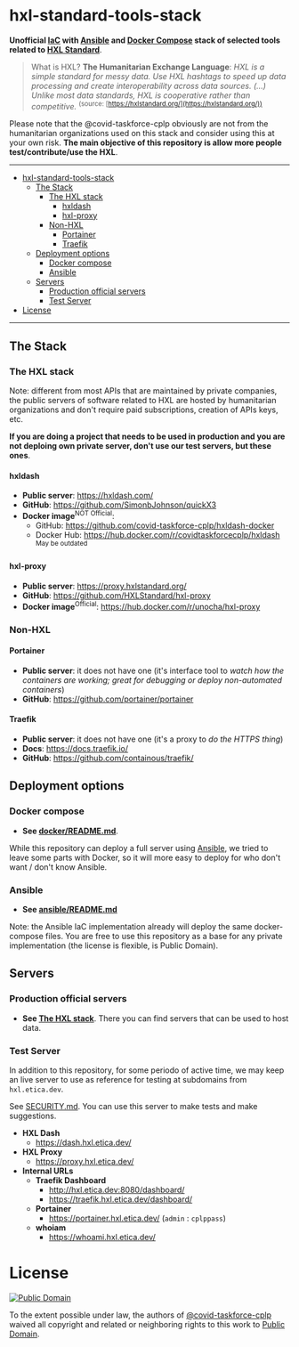 # hxl-standard-tools-stack
**Unofficial [IaC](https://en.wikipedia.org/wiki/Infrastructure_as_code) with
[Ansible](https://github.com/ansible/ansible) and
[Docker Compose](https://github.com/docker/compose) stack of selected tools
related to [HXL Standard](https://hxlstandard.org/)**.

> What is HXL? **The Humanitarian Exchange Language**: _HXL is a simple standard
for messy data. Use HXL hashtags to speed up data processing and create
interoperability across data sources. (...) Unlike most data standards, HXL is
cooperative rather than competitive._
<sup>(source: [https://hxlstandard.org/](https://hxlstandard.org/))</sup>

Please note that the @covid-taskforce-cplp obviously are not from the
humanitarian organizations used on this stack and consider using this at your
own risk. **The main objective of this repository is allow more people
test/contribute/use the HXL**.

---

<!-- TOC -->

- [hxl-standard-tools-stack](#hxl-standard-tools-stack)
    - [The Stack](#the-stack)
        - [The HXL stack](#the-hxl-stack)
            - [hxldash](#hxldash)
            - [hxl-proxy](#hxl-proxy)
        - [Non-HXL](#non-hxl)
            - [Portainer](#portainer)
            - [Traefik](#traefik)
    - [Deployment options](#deployment-options)
        - [Docker compose](#docker-compose)
        - [Ansible](#ansible)
    - [Servers](#servers)
        - [Production official servers](#production-official-servers)
        - [Test Server](#test-server)
- [License](#license)

<!-- /TOC -->

---

## The Stack

### The HXL stack
Note: different from most APIs that are maintained by private companies, the
public servers of software related to HXL are hosted by humanitarian
organizations and don't require paid subscriptions, creation of APIs keys, etc.

**If you are doing a project that needs to be used in production and you are not
deploing own private server, don't use our test servers, but these ones**.

#### hxldash
- **Public server**: <https://hxldash.com/>
- **GitHub**: <https://github.com/SimonbJohnson/quickX3>
- **Docker image**<sup>NOT Official</sup>: 
  - GitHub: <https://github.com/covid-taskforce-cplp/hxldash-docker>
  - Docker Hub: <https://hub.docker.com/r/covidtaskforcecplp/hxldash> <sup>May be outdated</sup>

#### hxl-proxy
- **Public server**: <https://proxy.hxlstandard.org/>
- **GitHub**: <https://github.com/HXLStandard/hxl-proxy>
- **Docker image**<sup>Official</sup>: <https://hub.docker.com/r/unocha/hxl-proxy>

### Non-HXL

#### Portainer
- **Public server**: it does not have one (it's interface tool to _watch how the containers are working; great for debugging or deploy non-automated containers_)
- **GitHub**: <https://github.com/portainer/portainer>

#### Traefik
- **Public server**: it does not have one (it's a proxy to _do the HTTPS thing_)
- **Docs**: <https://docs.traefik.io/>
- **GitHub**: <https://github.com/containous/traefik/>

## Deployment options

### Docker compose

- **See [docker/README.md](ansible/README.md)**.

While this repository can deploy a full server using [Ansible](#ansible), we
tried to leave some parts with Docker, so it will more easy to deploy for who
don't want / don't know Ansible.

### Ansible

- **See [ansible/README.md](ansible/README.md)**

Note: the Ansible IaC implementation already will deploy the same docker-compose
files. You are free to use this repository as a base for any private
implementation (the license is flexible, is Public Domain).

## Servers

### Production official servers

- **See [The HXL stack](#the-hxl-stack)**. There you can find servers that can
  be used to host data.

### Test Server

In addition to this repository, for some periodo of active time, we may keep
an live server to use as reference for testing at subdomains from
`hxl.etica.dev`.

See [SECURITY.md](SECURITY.md). You can use this server to make tests and make
suggestions.

- **HXL Dash**
  - <https://dash.hxl.etica.dev/>
- **HXL Proxy**
  - <https://proxy.hxl.etica.dev/>
- **Internal URLs**
  - **Traefik Dashboard**
    - <http://hxl.etica.dev:8080/dashboard/>
    - <https://traefik.hxl.etica.dev/dashboard/>
  - **Portainer**
    - <https://portainer.hxl.etica.dev/> (`admin` : `cplppass`)
  - **whoiam**
    - <https://whoami.hxl.etica.dev/>

# License

[![Public Domain](https://i.creativecommons.org/p/zero/1.0/88x31.png)](UNLICENSE)

To the extent possible under law, the authors of [@covid-taskforce-cplp](https://github.com/covid-taskforce-cplp)
waived all copyright and related or neighboring rights to this work to
[Public Domain](UNLICENSE).
